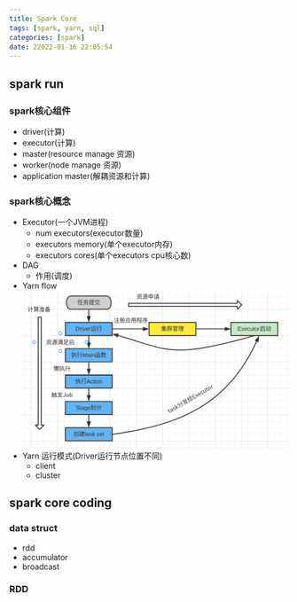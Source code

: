 ```yaml
---
title: Spark Core
tags: [spark, yarn, sql] 
categories: [spark]
date: 22022-01-16 22:05:54
---
```


## spark run
### spark核心组件
* driver(计算) 
* executor(计算)
* master(resource manage 资源)
* worker(node manage 资源)
* application master(解耦资源和计算)
### spark核心概念
* Executor(一个JVM进程)
  * num executors(executor数量)
  * executors memory(单个executor内存)
  * executors cores(单个executors cpu核心数)
* DAG
  * 作用(调度)
* Yarn flow  
![spark on yarn](../../themes/next/source/images/SparkonYarnFlow.png)
* Yarn 运行模式(Driver运行节点位置不同)
  * client
  * cluster
## spark core coding
### data struct
* rdd
* accumulator
* broadcast
### RDD
